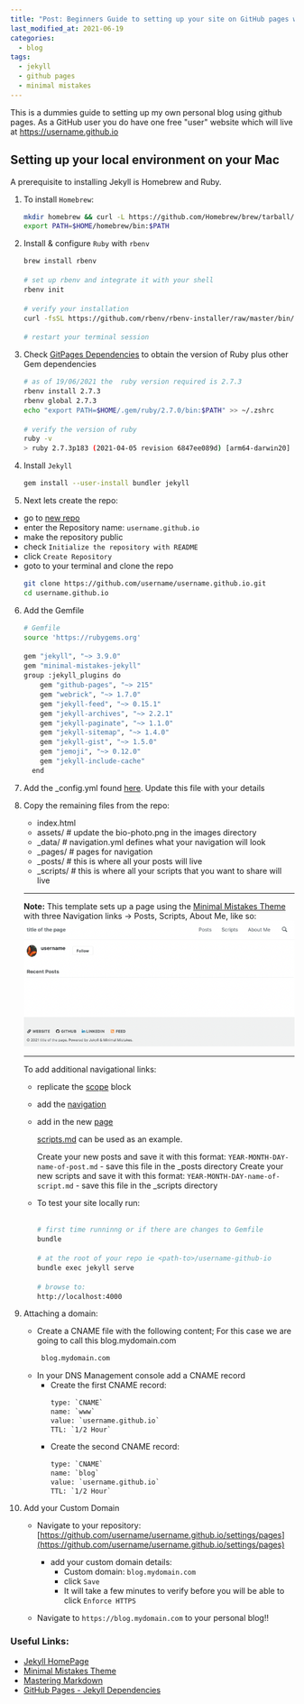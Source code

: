```yaml
---
title: "Post: Beginners Guide to setting up your site on GitHub pages with Jekyll"
last_modified_at: 2021-06-19
categories:
  - blog
tags:
  - jekyll
  - github pages
  - minimal mistakes
---
```


This is a dummies guide to setting up my own personal blog using github pages.  As a GitHub user you do have one free "user" website which will live at https://username.github.io

## Setting up your local environment on your Mac

A prerequisite to installing Jekyll is Homebrew and Ruby. 

1. To install `Homebrew`:
   
    ```bash
    mkdir homebrew && curl -L https://github.com/Homebrew/brew/tarball/master | tar xz --strip 1 -C homebrew
    export PATH=$HOME/homebrew/bin:$PATH
    ```
2. Install & configure `Ruby` with `rbenv` 
   
    ```bash
    brew install rbenv
    
    # set up rbenv and integrate it with your shell
    rbenv init
    
    # verify your installation
    curl -fsSL https://github.com/rbenv/rbenv-installer/raw/master/bin/rbenv-doctor | bash
    
    # restart your terminal session
    ```
3. Check [GitPages Dependencies](https://pages.github.com/versions/) to obtain the version of Ruby plus other Gem dependencies
      
    ```bash
    # as of 19/06/2021 the  ruby version required is 2.7.3
    rbenv install 2.7.3
    rbenv global 2.7.3
    echo "export PATH=$HOME/.gem/ruby/2.7.0/bin:$PATH" >> ~/.zshrc

    # verify the version of ruby
    ruby -v
    > ruby 2.7.3p183 (2021-04-05 revision 6847ee089d) [arm64-darwin20]
    ```

4. Install `Jekyll`
  
    ```bash
    gem install --user-install bundler jekyll
    ```
5. Next lets create the repo:
*    go to [new repo](github.com/new) 
*    enter the Repository name: `username.github.io`
*    make the repository public
*    check `Initialize the repository with README`
*    click `Create Repository`
*    goto to your terminal and clone the repo
     ```bash
     git clone https://github.com/username/username.github.io.git
     cd username.github.io
     ```
6. Add the Gemfile 
   
    ```bash
    # Gemfile
    source 'https://rubygems.org'

    gem "jekyll", "~> 3.9.0"
    gem "minimal-mistakes-jekyll"
    group :jekyll_plugins do
        gem "github-pages", "~> 215"
        gem "webrick", "~> 1.7.0"
        gem "jekyll-feed", "~> 0.15.1"
        gem "jekyll-archives", "~> 2.2.1"
        gem "jekyll-paginate", "~> 1.1.0"
        gem "jekyll-sitemap", "~> 1.4.0"
        gem "jekyll-gist", "~> 1.5.0"
        gem "jemoji", "~> 0.12.0"
        gem "jekyll-include-cache"
      end
    ```
7. Add the _config.yml found [here](https://github.com/celtan/jekyll-template/blob/main/_config.yml).  Update this file with your details

8. Copy the remaining files from the repo:
   
      - index.html
      - assets/      # update the bio-photo.png in the images directory
      - _data/       # navigation.yml defines what your navigation will look 
      - _pages/      # pages for navigation
      - _posts/      # this is where all your posts will live
      - _scripts/    # this is where all your scripts that you want to share will live

      ---
      **Note:**
      This template sets up a page using the [Minimal Mistakes Theme](https://mmistakes.github.io/minimal-mistakes/) with three Navigation links -> Posts, Scripts, About Me, like so:
      ![default-jekyll-page](/assets/images/default-jekyll-page.png)
      
      ---
      
      To add additional navigational links:
      - replicate the [scope](https://github.com/celtan/jekyll-template/blob/main/_config.yml#L82-L87) block
      - add the [navigation](https://github.com/celtan/jekyll-template/blob/main/_data/navigation.yml#L6-L7)
      - add in the new [page](https://github.com/celtan/jekyll-template/tree/main/_pages) 

           [scripts.md](https://github.com/celtan/jekyll-template/blob/main/_pages/scripts-archive.md) can be used as an example.

        Create your new posts and save it with this format:
        `YEAR-MONTH-DAY-name-of-post.md` - save this file in the _posts directory
        Create your new scripts and save it with this format:
        `YEAR-MONTH-DAY-name-of-script.md` - save this file in the _scripts directory
      - To test your site locally run:
        ```bash

        # first time runninng or if there are changes to Gemfile
        bundle

        # at the root of your repo ie <path-to>/username-github-io
        bundle exec jekyll serve

        # browse to:
        http://localhost:4000
        
        ```

9.  Attaching a domain:
    
    - Create a CNAME file with the following content;  For this case we are going to call this blog.mydomain.com
      ```bash
       blog.mydomain.com
      ```
    - In your DNS Management console add a CNAME record
      - Create the first CNAME record:
          ```
          type: `CNAME`
          name: `www`
          value: `username.github.io`
          TTL: `1/2 Hour`
          ```
      - Create the second CNAME record:
          ```
          type: `CNAME`
          name: `blog`
          value: `username.github.io`
          TTL: `1/2 Hour`
          ```
    
10. Add your Custom Domain    
    
    - Navigate to your repository: [https://github.com/username/username.github.io/settings/pages](https://github.com/username/username.github.io/settings/pages)
        - add your custom domain details:
          - Custom domain: `blog.mydomain.com` 
          - click `Save`
          - It will take a few minutes to verify before you will be able to click `Enforce HTTPS`
      
    - Navigate to `https://blog.mydomain.com` to your personal blog!!

### Useful Links:

* [Jekyll HomePage](https://jekyllrb.com/)
* [Minimal Mistakes Theme](https://mmistakes.github.io/minimal-mistakes/)
* [Mastering Markdown](https://guides.github.com/features/mastering-markdown/#syntax)
* [GitHub Pages - Jekyll Dependencies](https://pages.github.com/versions/)